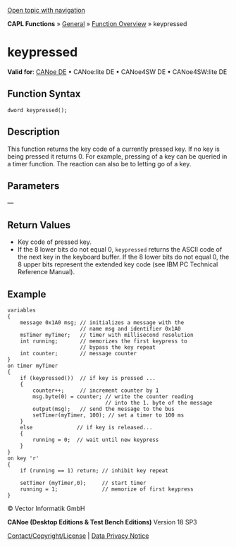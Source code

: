 [Open topic with navigation](../../../../../CANoeDEFamily.htm#Topics/CAPLFunctions/Other/Functions/CAPLfunctionKeyPressed.md)

**CAPL Functions** » [General](../CAPLGeneralStartPage.md) » [Function Overview](../CAPLfunctionsGeneralOverview.md) » keypressed

# keypressed

**Valid for**: [CANoe DE](../../../Shared/FeatureAvailability.md) • CANoe:lite DE • CANoe4SW DE • CANoe4SW:lite DE

## Function Syntax

```
dword keypressed();
```

## Description

This function returns the key code of a currently pressed key. If no key is being pressed it returns 0. For example, pressing of a key can be queried in a timer function. The reaction can also be to letting go of a key.

## Parameters

—

## Return Values

- Key code of pressed key.
- If the 8 lower bits do not equal 0, `keypressed` returns the ASCII code of the next key in the keyboard buffer. If the 8 lower bits do not equal 0, the 8 upper bits represent the extended key code (see IBM PC Technical Reference Manual).

## Example

```plaintext
variables
{
    message 0x1A0 msg; // initializes a message with the
                       // name msg and identifier 0x1A0
    msTimer myTimer;   // timer with millisecond resolution
    int running;       // memorizes the first keypress to
                       // bypass the key repeat
    int counter;       // message counter
}
on timer myTimer
{
    if (keypressed())  // if key is pressed ...
    { 
        counter++;     // increment counter by 1
        msg.byte(0) = counter; // write the counter reading
                               // into the 1. byte of the message
        output(msg);   // send the message to the bus
        setTimer(myTimer, 100); // set a timer to 100 ms
    }
    else              // if key is released...
    {
        running = 0;  // wait until new keypress
    }
}
on key 'r'
{
    if (running == 1) return; // inhibit key repeat

    setTimer (myTimer,0);     // start timer
    running = 1;              // memorize of first keypress
}
```

© Vector Informatik GmbH

**CANoe (Desktop Editions & Test Bench Editions)** Version 18 SP3

[Contact/Copyright/License](../../../Shared/ContactCopyrightLicense.md) | [Data Privacy Notice](https://www.vector.com/int/en/company/get-info/privacy-policy/)